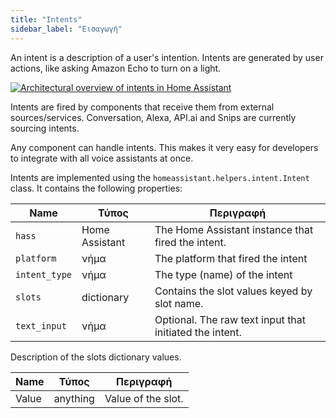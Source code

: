 ```yaml
---
title: "Intents"
sidebar_label: "Εισαγωγή"
---
```


An intent is a description of a user's intention. Intents are generated by user actions, like asking Amazon Echo to turn on a light.

<a href='https://docs.google.com/drawings/d/1i9AsOQNCBCaeM14QwEglZizV0lZiWKHZgroZc9izB0E/edit'>
  <img
    src='/img/en/intents/overview.png'
    alt='Architectural overview of intents in Home Assistant'
  />
</a>

Intents are fired by components that receive them from external sources/services. Conversation, Alexa, API.ai and Snips are currently sourcing intents.

Any component can handle intents. This makes it very easy for developers to integrate with all voice assistants at once.

Intents are implemented using the `homeassistant.helpers.intent.Intent` class. It contains the following properties:

| Name          | Τύπος          | Περιγραφή                                               |
| ------------- | -------------- | ------------------------------------------------------- |
| `hass`        | Home Assistant | The Home Assistant instance that fired the intent.      |
| `platform`    | νήμα           | The platform that fired the intent                      |
| `intent_type` | νήμα           | The type (name) of the intent                           |
| `slots`       | dictionary     | Contains the slot values keyed by slot name.            |
| `text_input`  | νήμα           | Optional. The raw text input that initiated the intent. |

Description of the slots dictionary values.

| Name  | Τύπος    | Περιγραφή          |
| ----- | -------- | ------------------ |
| Value | anything | Value of the slot. |